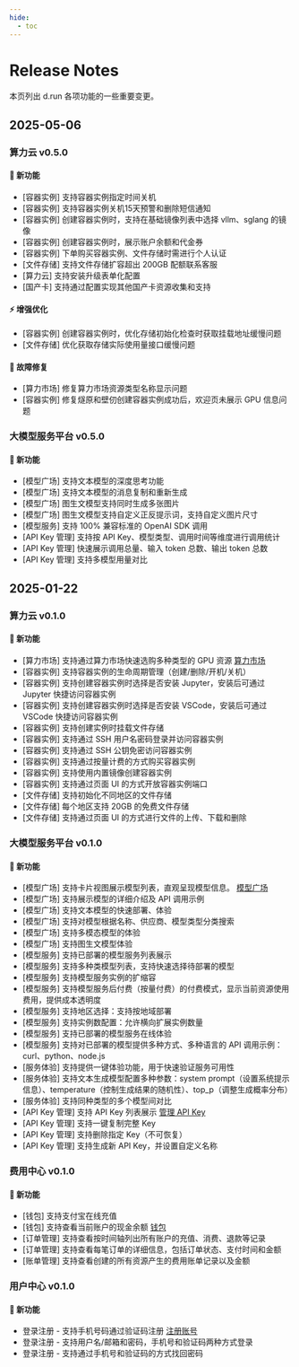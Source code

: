 ```yaml
---
hide:
  - toc
---
```


# Release Notes

本页列出 d.run 各项功能的一些重要变更。

## 2025-05-06

### 算力云 v0.5.0

#### 🚀 新功能

- [容器实例] 支持容器实例指定时间关机
- [容器实例] 支持容器实例关机15天预警和删除短信通知
- [容器实例] 创建容器实例时，支持在基础镜像列表中选择 vllm、sglang 的镜像
- [容器实例] 创建容器实例时，展示账户余额和代金券
- [容器实例] 下单购买容器实例、文件存储时需进行个人认证
- [文件存储] 支持文件存储扩容超出 200GB 配额联系客服
- [算力云] 支持安装升级表单化配置
- [国产卡] 支持通过配置实现其他国产卡资源收集和支持

#### ⚡ 增强优化

- [容器实例] 创建容器实例时，优化存储初始化检查时获取挂载地址缓慢问题
- [文件存储] 优化获取存储实际使用量接口缓慢问题

#### 🐛 故障修复

- [算力市场] 修复算力市场资源类型名称显示问题
- [容器实例] 修复燧原和壁仞创建容器实例成功后，欢迎页未展示 GPU 信息问题

### 大模型服务平台 v0.5.0

#### 🚀 新功能

- [模型广场] 支持文本模型的深度思考功能
- [模型广场] 支持文本模型的消息复制和重新生成
- [模型广场] 图生文模型支持同时生成多张图片
- [模型广场] 图生文模型支持自定义正反提示词，支持自定义图片尺寸
- [模型服务] 支持 100% 兼容标准的 OpenAI SDK 调用
- [API Key 管理] 支持按 API Key、模型类型、调用时间等维度进行调用统计
- [API Key 管理] 快速展示调用总量、输入 token 总数、输出 token 总数
- [API Key 管理] 支持多模型用量对比

## 2025-01-22

### 算力云 v0.1.0

#### 🚀 新功能

- [算力市场] 支持通过算力市场快速选购多种类型的 GPU 资源 [算力市场](./zestu/index.md)
- [容器实例] 支持容器实例的生命周期管理（创建/删除/开机/关机）
- [容器实例] 支持创建容器实例时选择是否安装 Jupyter，安装后可通过 Jupyter 快捷访问容器实例
- [容器实例] 支持创建容器实例时选择是否安装 VSCode，安装后可通过 VSCode 快捷访问容器实例
- [容器实例] 支持创建实例时挂载文件存储
- [容器实例] 支持通过 SSH 用户名密码登录并访问容器实例
- [容器实例] 支持通过 SSH 公钥免密访问容器实例
- [容器实例] 支持通过按量计费的方式购买容器实例
- [容器实例] 支持使用内置镜像创建容器实例
- [容器实例] 支持通过页面 UI 的方式开放容器实例端口
- [文件存储] 支持初始化不同地区的文件存储
- [文件存储] 每个地区支持 20GB 的免费文件存储
- [文件存储] 支持通过页面 UI 的方式进行文件的上传、下载和删除

<!--
#### ⚡ 增强优化

（无更新）

#### 🐛 故障修复

（无更新）
-->

### 大模型服务平台 v0.1.0

#### 🚀 新功能

- [模型广场] 支持卡片视图展示模型列表，直观呈现模型信息。 [模型广场](./models/index.md)
- [模型广场] 支持展示模型的详细介绍及 API 调用示例
- [模型广场] 支持文本模型的快速部署、体验
- [模型广场] 支持对模型根据名称、供应商、模型类型分类搜索
- [模型广场] 支持多模态模型的体验
- [模型广场] 支持图生文模型体验
- [模型服务] 支持已部署的模型服务列表展示
- [模型服务] 支持多种类模型列表，支持快速选择待部署的模型
- [模型服务] 支持模型服务实例的扩缩容
- [模型服务] 支持模型服务后付费（按量付费）的付费模式，显示当前资源使用费用，提供成本透明度
- [模型服务] 支持地区选择：支持按地域部署
- [模型服务] 支持实例数配置：允许横向扩展实例数量
- [模型服务] 支持已部署的模型服务在线体验
- [模型服务] 支持对已部署的模型提供多种方式、多种语言的 API 调用示例：curl、python、node.js
- [服务体验] 支持提供一键体验功能，用于快速验证服务可用性
- [服务体验] 支持文本生成模型配置多种参数：system prompt（设置系统提示信息）、temperature（控制生成结果的随机性）、top_p（调整生成概率分布）
- [服务体验] 支持同种类型的多个模型间对比
- [API Key 管理] 支持 API Key 列表展示 [管理 API Key](./models/apikey.md)
- [API Key 管理] 支持一键复制完整 Key
- [API Key 管理] 支持删除指定 Key（不可恢复）
- [API Key 管理] 支持生成新 API Key，并设置自定义名称

<!--
#### ⚡ 增强优化

（无更新）

#### 🐛 故障修复

（无更新）
-->

### 费用中心 v0.1.0

#### 🚀 新功能

- [钱包] 支持支付宝在线充值
- [钱包] 支持查看当前账户的现金余额 [钱包](./leopard/index.md)
- [订单管理] 支持查看按时间轴列出所有账户的充值、消费、退款等记录
- [订单管理] 支持查看每笔订单的详细信息，包括订单状态、支付时间和金额
- [账单管理] 支持查看创建的所有资源产生的费用账单记录以及金额

<!--
#### ⚡ 增强优化

（无更新）

#### 🐛 故障修复

（无更新）
-->

### 用户中心 v0.1.0

#### 🚀 新功能

- 登录注册 - 支持手机号码通过验证码注册 [注册账号](./index.md)
- 登录注册 - 支持用户名/邮箱和密码，手机号和验证码两种方式登录
- 登录注册 - 支持通过手机号和验证码的方式找回密码

<!--
#### ⚡ 增强优化

（无更新）

#### 🐛 故障修复

（无更新）
-->
